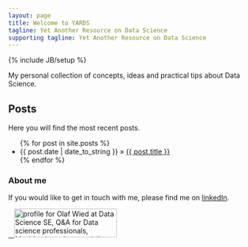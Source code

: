```yaml
---
layout: page
title: Welcome to YARDS
tagline: Yet Another Resource on Data Science
supporting tagline: Yet Another Resource on Data Science
---
```

{% include JB/setup %}

My personal collection of concepts, ideas and practical tips about Data Science.

## Posts

Here you will find the most recent posts.

<ul class="posts">
  {% for post in site.posts %}
    <li><span>{{ post.date | date_to_string }}</span> &raquo; <a href="{{ BASE_PATH }}{{ post.url }}">{{ post.title }}</a></li>
  {% endfor %}
</ul>

### About me
If you would like to get in touch with me, please find me on [linkedIn](https://www.linkedin.com/in/olafwied).

<p><a href="https://datascience.stackexchange.com/users/23305/ow">
    <img src="https://datascience.stackexchange.com/users//flair/23305.png" width="208" height="58" 
         alt="profile for Olaf Wied at Data Science SE, Q&A for Data science professionals, Machine Learning specialists, and those interested in learning more about the field" 
         title="profile for Olaf Wied at Data Science SE, Q&A for Data science professionals, Machine Learning specialists, and those interested in learning more about the field">
</a></p>
